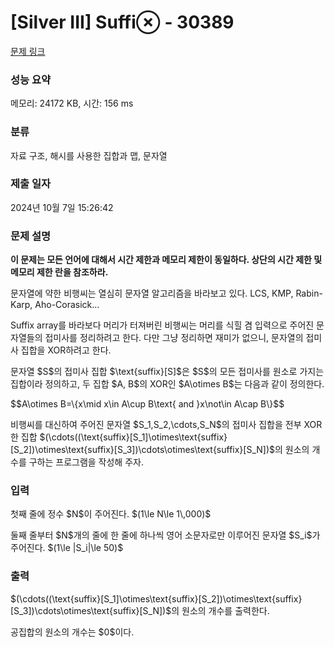 # [Silver III] Suffi$\otimes$ - 30389 

[문제 링크](https://www.acmicpc.net/problem/30389) 

### 성능 요약

메모리: 24172 KB, 시간: 156 ms

### 분류

자료 구조, 해시를 사용한 집합과 맵, 문자열

### 제출 일자

2024년 10월 7일 15:26:42

### 문제 설명

<p><strong>이 문제는 모든 언어에 대해서 시간 제한과 메모리 제한이 동일하다. 상단의 시간 제한 및 메모리 제한 란을 참조하라.</strong></p>

<p>문자열에 약한 비행씨는 열심히 문자열 알고리즘을 바라보고 있다. LCS, KMP, Rabin-Karp, Aho-Corasick...</p>

<p>Suffix array를 바라보다 머리가 터져버린 비행씨는 머리를 식힐 겸 입력으로 주어진 문자열들의 접미사를 정리하려고 한다. 다만 그냥 정리하면 재미가 없으니, 문자열의 접미사 집합을 XOR하려고 한다.</p>

<p>문자열 $S$의 접미사 집합 $\text{suffix}[S]$은 $S$의 모든 접미사를 원소로 가지는 집합이라 정의하고, 두 집합 $A, B$의 XOR인 $A\otimes B$는 다음과 같이 정의한다.</p>

<p>$$A\otimes B=\{x\mid x\in A\cup B\text{ and }x\not\in A\cap B\}$$</p>

<p>비행씨를 대신하여 주어진 문자열 $S_1,S_2,\cdots,S_N$의 접미사 집합을 전부 XOR한 집합 $(\cdots((\text{suffix}[S_1]\otimes\text{suffix}[S_2])\otimes\text{suffix}[S_3])\cdots\otimes\text{suffix}[S_N])$의 원소의 개수를 구하는 프로그램을 작성해 주자.</p>

### 입력 

 <p>첫째 줄에 정수 $N$이 주어진다. $(1\le N\le 1\,000)$</p>

<p>둘째 줄부터 $N$개의 줄에 한 줄에 하나씩 영어 소문자로만 이루어진 문자열 $S_i$가 주어진다. $(1\le |S_i|\le 50)$</p>

### 출력 

 <p>$(\cdots((\text{suffix}[S_1]\otimes\text{suffix}[S_2])\otimes\text{suffix}[S_3])\cdots\otimes\text{suffix}[S_N])$의 원소의 개수를 출력한다.</p>

<p>공집합의 원소의 개수는 $0$이다.</p>

